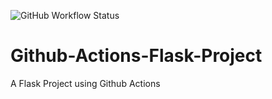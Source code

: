 ![GitHub Workflow Status](https://img.shields.io/github/workflow/status/OmarThinks/Github-Actions-Flask-Project/Python%20application)

# Github-Actions-Flask-Project
A Flask Project using Github Actions
